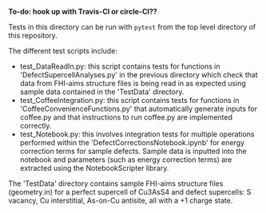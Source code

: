 **To-do: hook up with Travis-CI or circle-CI??**

Tests in this directory can be run with `pytest` from the top level directory of this repository.

The different test scripts include:
- test_DataReadIn.py: this script contains tests for functions in 'DefectSupercellAnalyses.py' in the previous directory which check that data from FHI-aims structure files is being read in as expected using sample data contained in the 'TestData' directory.
- test_CoffeeIntegration.py: this script contains tests for functions in 'CoffeeConvenienceFunctions.py' that automatically generate inputs for coffee.py and that instructions to run coffee.py are implemented correctly.
- test_Notebook.py: this involves integration tests for multiple operations performed within the 'DefectCorrectionsNotebook.ipynb' for energy correction terms for sample defects. Sample data is inputted into the notebook and parameters (such as energy correction terms) are extracted using the NotebookScripter library.


The 'TestData' directory contains sample FHI-aims structure files (geometry.in) for a perfect supercell of Cu3AsS4 and defect supercells: S vacancy, Cu interstitial, As-on-Cu antisite, all with a +1 charge state.